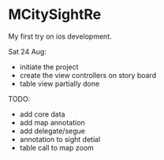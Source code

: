 # MCitySightRe

My first try on ios development.

Sat 24 Aug: 
- initiate the project
- create the view controllers on story board
- table view partially done

TODO:
- add core data
- add map annotation
- add delegate/segue 
- annotation to sight detial
- table call to map zoom
